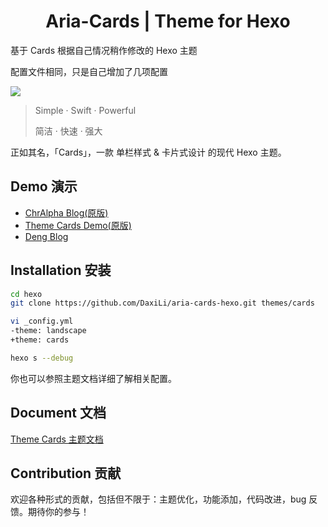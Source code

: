 <center><h1>Aria-Cards | Theme for Hexo</h1></center>

基于 Cards 根据自己情况稍作修改的 Hexo 主题

配置文件相同，只是自己增加了几项配置

![](https://cdn.jsdelivr.net/gh/DaxiLi/asset@main/img/202208110120083.png)

>   Simple · Swift · Powerful
>
>   简洁 · 快速 · 强大

正如其名，「Cards」，一款 单栏样式 & 卡片式设计 的现代 Hexo 主题。

## Demo 演示

-   [ChrAlpha Blog(原版)](https://blog.ichr.me/)
-   [Theme Cards Demo(原版)](https://theme-cards.ichr.me/demo/)
-   [Deng Blog](http://blog.jieis.cn)

## Installation 安装

```bash
cd hexo
git clone https://github.com/DaxiLi/aria-cards-hexo.git themes/cards

vi _config.yml
-theme: landscape
+theme: cards

hexo s --debug
```

你也可以参照主题文档详细了解相关配置。

## Document 文档

[Theme Cards 主题文档](https://theme-cards.ichr.me/)

## Contribution 贡献

欢迎各种形式的贡献，包括但不限于：主题优化，功能添加，代码改进，bug 反馈。期待你的参与！

